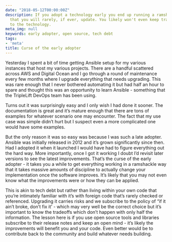 ```yaml
---
date: "2018-05-12T00:00:00Z"
description: If you adopt a technology early you end up running a ramshackled implementation
  that you will rarely, if ever, update. You likely won't even keep track of the improvements
  to the technology.
meta_img: null
keywords: early adopter, open source, tech debt
tags:
- 'meta'
title: Curse of the early adopter
---
```


Yesterday I spent a bit of time getting Ansible setup for my various instances that host my various projects. There are a handful scattered across AWS and Digital Ocean and I go through a round of maintenance every few months where I upgrade everything that needs upgrading. This was rare enough that I never bothered automating it but had half an hour to spare and thought this was an opportunity to learn Ansible - something that the TripleLift DevOps team has been using.

Turns out it was surprisingly easy and I only wish I had done it sooner. The documentation is great and it’s mature enough that there are tons of examples for whatever scenario one may encounter. The fact that my use case was simple didn’t hurt but I suspect even a more complicated one would have some examples.

But the only reason it was so easy was because I was such a late adopter. Ansible was initially released in 2012 and it’s grown significantly since then. Had I adopted it when it launched I would have had to figure everything out the hard way. More importantly, once I got it working I doubt I’d revisit later versions to see the latest improvements. That’s the curse of the early adopter - it takes you a while to get everything working in a ramshackle way that it takes massive amounts of discipline to actually change your implementation once the software improves. It’s likely that you may not even know what the improvements were or how they can be applied.

This is akin to tech debt but rather than living within your own code that you’re intimately familiar with it’s with foreign code that’s rarely checked or referenced. Upgrading it carries risks and we subscribe to the policy of “if it ain’t broke, don’t fix it’ - which may very well be the correct choice but it’s important to know the tradeoffs which don’t happen with only half the information. The lesson here is if you use open source tools and libraries subscribe to their release notes and keep an open mind - it’s likely the improvements will benefit you and your code. Even better would be to contribute back to the community and build whatever needs building.
